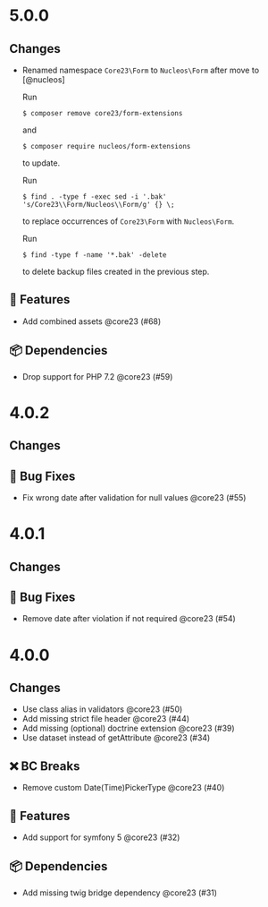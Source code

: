 # 5.0.0

## Changes

- Renamed namespace `Core23\Form` to `Nucleos\Form` after move to [@nucleos]

  Run

  ```
  $ composer remove core23/form-extensions
  ```

  and

  ```
  $ composer require nucleos/form-extensions
  ```

  to update.

  Run

  ```
  $ find . -type f -exec sed -i '.bak' 's/Core23\\Form/Nucleos\\Form/g' {} \;
  ```

  to replace occurrences of `Core23\Form` with `Nucleos\Form`.

  Run

  ```
  $ find -type f -name '*.bak' -delete
  ```

  to delete backup files created in the previous step.
  
## 🚀 Features

- Add combined assets @core23 (#68)

## 📦 Dependencies

- Drop support for PHP 7.2 @core23 (#59)


# 4.0.2

## Changes

## 🐛 Bug Fixes

- Fix wrong date after validation for null values @core23 (#55)

# 4.0.1

## Changes

## 🐛 Bug Fixes

- Remove date after violation if not required @core23 (#54)

# 4.0.0

## Changes

- Use class alias in validators @core23 (#50)
- Add missing strict file header @core23 (#44)
- Add missing (optional) doctrine extension @core23 (#39)
- Use dataset instead of getAttribute @core23 (#34)

## ❌ BC Breaks

- Remove custom Date(Time)PickerType @core23 (#40)

## 🚀 Features

- Add support for symfony 5 @core23 (#32)

## 📦 Dependencies

- Add missing twig bridge dependency @core23 (#31)
